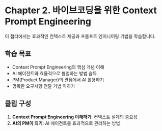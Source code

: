 # Chapter 2. 바이브코딩을 위한 Context Prompt Engineering

이 챕터에서는 효과적인 컨텍스트 제공과 프롬프트 엔지니어링 기법을 학습합니다.

## 학습 목표
- Context Prompt Engineering의 핵심 개념 이해
- AI 에이전트와 효율적으로 협업하는 방법 습득
- PM(Product Manager)의 관점에서 AI 활용하기
- 명확한 요구사항 전달 기법 익히기

## 클립 구성
1. **Context Prompt Engineering 이해하기**: 컨텍스트 설계의 중요성
2. **AI의 PM이 되기**: AI 에이전트를 효과적으로 관리하는 방법
